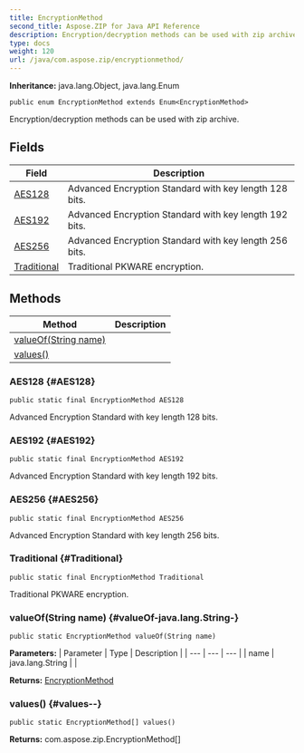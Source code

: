 ```yaml
---
title: EncryptionMethod
second_title: Aspose.ZIP for Java API Reference
description: Encryption/decryption methods can be used with zip archive.
type: docs
weight: 120
url: /java/com.aspose.zip/encryptionmethod/
---
```


**Inheritance:**
java.lang.Object, java.lang.Enum
```
public enum EncryptionMethod extends Enum<EncryptionMethod>
```

Encryption/decryption methods can be used with zip archive.
## Fields

| Field | Description |
| --- | --- |
| [AES128](#AES128) | Advanced Encryption Standard with key length 128 bits. |
| [AES192](#AES192) | Advanced Encryption Standard with key length 192 bits. |
| [AES256](#AES256) | Advanced Encryption Standard with key length 256 bits. |
| [Traditional](#Traditional) | Traditional PKWARE encryption. |
## Methods

| Method | Description |
| --- | --- |
| [valueOf(String name)](#valueOf-java.lang.String-) |  |
| [values()](#values--) |  |
### AES128 {#AES128}
```
public static final EncryptionMethod AES128
```


Advanced Encryption Standard with key length 128 bits.

### AES192 {#AES192}
```
public static final EncryptionMethod AES192
```


Advanced Encryption Standard with key length 192 bits.

### AES256 {#AES256}
```
public static final EncryptionMethod AES256
```


Advanced Encryption Standard with key length 256 bits.

### Traditional {#Traditional}
```
public static final EncryptionMethod Traditional
```


Traditional PKWARE encryption.

### valueOf(String name) {#valueOf-java.lang.String-}
```
public static EncryptionMethod valueOf(String name)
```




**Parameters:**
| Parameter | Type | Description |
| --- | --- | --- |
| name | java.lang.String |  |

**Returns:**
[EncryptionMethod](../../com.aspose.zip/encryptionmethod)
### values() {#values--}
```
public static EncryptionMethod[] values()
```




**Returns:**
com.aspose.zip.EncryptionMethod[]
